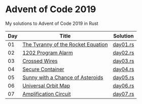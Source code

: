 # Advent of Code 2019

My solutions to Advent of Code 2019 in Rust

| Day | Title | Solution |
|-----|-------|----------|
| 01 | [The Tyranny of the Rocket Equation](https://adventofcode.com/2019/day/1)    | [day01.rs](src/solutions/day01.rs) |
| 02 | [1202 Program Alarm](https://adventofcode.com/2019/day/2)                    | [day02.rs](src/solutions/day02.rs) |
| 03 | [Crossed Wires](https://adventofcode.com/2019/day/3)                         | [day03.rs](src/solutions/day03.rs) |
| 04 | [Secure Container](https://adventofcode.com/2019/day/4)                      | [day04.rs](src/solutions/day04.rs) |
| 05 | [Sunny with a Chance of Asteroids](https://adventofcode.com/2019/day/5)      | [day05.rs](src/solutions/day05.rs) |
| 06 | [Universal Orbit Map](https://adventofcode.com/2019/day/6)                   | [day06.rs](src/solutions/day06.rs) |
| 07 | [Amplification Circuit](https://adventofcode.com/2019/day/7)                 | [day07.rs](src/solutions/day07.rs) |
